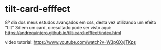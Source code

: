 # tilt-card-efffect

8º dia dos meus estudos avançados em css, desta vez utilizando um efeito "tilt" 3d em um card, o resultado pode ser visto aqui: https://andrequintero.github.io/tilt-card-efffect/index.html


video tutorial: https://www.youtube.com/watch?v=W3pQXyjTKps
